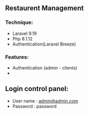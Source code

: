 ##  Restaurent Management

### Technique:
- Laravel 9.19
- Php 8.1.12
- Authentication(Laravel Breeze)



### Features:

- Authentication  (admin - clients)
- 



## Login control panel:
- User name : admin@admin.com
- Password  : password

